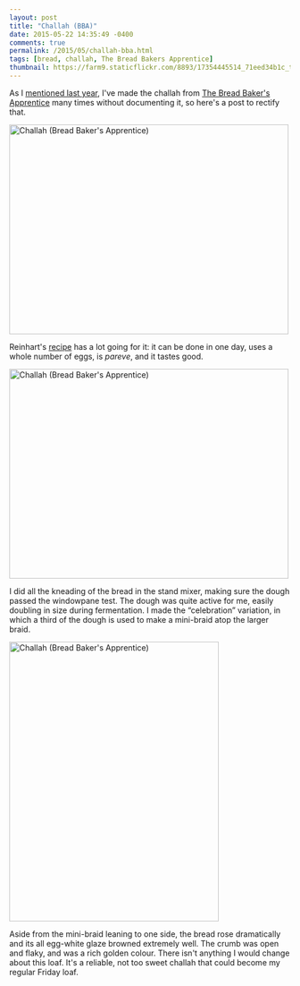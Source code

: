 ```yaml
---
layout: post
title: "Challah (BBA)"
date: 2015-05-22 14:35:49 -0400
comments: true
permalink: /2015/05/challah-bba.html
tags: [bread, challah, The Bread Bakers Apprentice]
thumbnail: https://farm9.staticflickr.com/8893/17354445514_71eed34b1c_t.jpg
---
```


As I [mentioned last year](/2014/04/peter-reinharts-challah.html), I've
made the challah from [The Bread Baker's
Apprentice](/tag/The%20Bread%20Bakers%20Apprentice/) many times without
documenting it, so here's a post to rectify that.

<a href="https://www.flickr.com/photos/gnuf/17789155748" title="Challah
(Bread Baker&#x27;s Apprentice) by Eric Fung, on Flickr"><img
src="https://c1.staticflickr.com/9/8862/17789155748_6de1e169ef.jpg"
width="500" height="375" alt="Challah (Bread Baker&#x27;s
Apprentice)"></a>

Reinhart's [recipe](http://www.ochef.com/r56.htm) has a lot going for
it: it can be done in one day, uses a whole number of eggs, is
_pareve_, and it tastes good.

<a href="https://www.flickr.com/photos/gnuf/17354445514" title="Challah
(Bread Baker&#x27;s Apprentice) by Eric Fung, on Flickr"><img
src="https://c1.staticflickr.com/9/8893/17354445514_71eed34b1c.jpg"
width="500" height="375" alt="Challah (Bread Baker&#x27;s
Apprentice)"></a>

I did all the kneading of the bread in the stand mixer, making sure the
dough passed the windowpane test. The dough was quite active for me,
easily doubling in size during fermentation. I made the “celebration”
variation, in which a third of the dough is used to make a mini-braid
atop the larger braid.

<a href="https://www.flickr.com/photos/gnuf/17354472974" title="Challah
(Bread Baker&#x27;s Apprentice) by Eric Fung, on Flickr"><img
src="https://c2.staticflickr.com/6/5337/17354472974_5a21001c58.jpg"
width="375" height="500" alt="Challah (Bread Baker&#x27;s
Apprentice)"></a>

Aside from the mini-braid leaning to one side, the bread rose
dramatically and its all egg-white glaze browned extremely well.
The crumb was open and flaky, and was a rich golden colour.  There
isn't anything I would change about this loaf. It's a reliable, not
too sweet challah that could become my regular Friday loaf.
